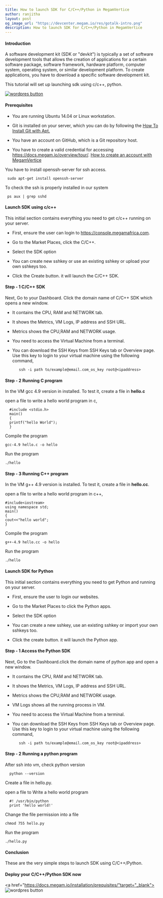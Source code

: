 ```yaml
---
title: How to launch SDK for C/C++/Python in MegamVertice
author: ranjitha
layout: post
og_image_url: "https://devcenter.megam.io/res/gotalk-intro.png"
description: How to launch SDK for C/C++/Python in MegamVertice
---
```


#### Introduction
  A software development kit (SDK or "devkit") is typically a set of software development tools that allows the creation of applications for a certain software package, software framework, hardware platform, computer system, operating system, or similar development platform.
  To create applications, you have to download a specific software development kit.

 This tutorial will set up launching sdk using c/c++, python.

 <a href="https://docs.megam.io/installation/prequisites/" target="_blank">
<img src="https://s3-ap-southeast-1.amazonaws.com/megampub/images/vertice/DEPLOY-TO-MEGAM-VERTICE-BIG.png" alt="wordpres button" /></a>

#### Prerequisites

* You are running Ubuntu 14.04 or Linux workstation.

* Git is installed on your server, which you can do by following the [How To Install Git with Apt.](https://www.digitalocean.com/community/tutorials/how-to-install-git-on-ubuntu-14-04)

* You have an account on GitHub, which is a Git repository host.

* You have to create a valid credential for accessing https://docs.megam.io/overview/tour/. [How to create an account with MegamVertice](http://devcenter.megam.io/2016/05/27/how-to-launch-ubuntu/)


You have to install openssh-server for ssh access.

     sudo apt-get install openssh-server

To check the ssh is properly installed in our system

     ps aux | grep sshd

#### Launch SDK using c/c++

This initial section contains everything you need to get c/c++ running on your server.

* First, ensure the user can login to https://console.megamafrica.com.

* Go to the Market Places, click the C/C++.

* Select the SDK option

* You can create new sshkey or use an existing sshkey or upload your own sshkeys too.

* Click the Create button. it will launch the C/C++ SDK.

#### Step - 1  C/C++ SDK
Next, Go to your  Dashboard. Click the domain name of C/C++ SDK which opens a new window.

* It contains the CPU, RAM and NETWORK tab.

* It shows the Metrics, VM Logs, IP address and SSH URL.

* Metrics shows the CPU,RAM and NETWORK usage.

* You need to access the Virtual Machine from a terminal.

* You can download the SSH Keys from SSH Keys tab or Overview page. Use this key to login to your virtual machine using the following command,


         ssh -i path to/example@email.com_os_key root@<ipaddress>

#### Step - 2 Running C program

 In the VM gcc 4.9 version in installed. To test it, create a file in **hello.c**

 open a file to write a hello world program in c,

      #include <stdio.h>
      main()
      {
      printf("hello World");
      }

Compile the program

    gcc-4.9 hello.c -o hello
 Run the program

    ./hello


#### Step - 3 Running C++ program  

  In the VM g++ 4.9 version is installed. To test it, create a file in **hello.cc**.

  open a file to write a hello world program in c++,

    #include<iostream>
    using namespace std;
    main()
    {
    cout<<"hello world";
    }

 Compile the program

    g++-4.9 hello.cc -o hello
 Run the program

    ./hello




#### Launch SDK for Python

This initial section contains everything you need to get Python and running on your server.

* First, ensure the user to login our websites.

* Go to the Market Places to click the Python apps.

* Select the SDK option

* You can create a new sshkey, use an existing sshkey or import your own sshkeys too.

* Click the create button. it will launch the Python app.

#### Step - 1  Access the Python SDK
Next, Go to the Dashboard.click the domain name of python app and open a new window.

* It contains the CPU, RAM and NETWORK tab.

* It shows the Metrics, VM Logs, IP address and SSH URL.

* Metrics shows the CPU,RAM and NETWORK usage.

* VM Logs shows all the running process in VM.

* You need to access the Virtual Machine from a terminal.

* You can download the SSH Keys from SSH Keys tab or Overview page. Use this key to login to your virtual machine using the following command,


         ssh -i path to/example@email.com_os_key root@<ipaddress>

#### Step - 2 Running a python program

 After ssh into vm, check python version

      python --version

 Create a file in hello.py.

 open a file to Write a hello world program

      #! /usr/bin/python
      print 'hello world!'

Change the file permission into a file

    chmod 755 hello.py

 Run the program

    ./hello.py


#### Conclusion

These are the very simple steps to launch SDK  using C/C++/Python.

#### Deploy your C/C++/Python SDK now

<a href="https://docs.megam.io/installation/prequisites/"target="_blank">
<img src="https://s3-ap-southeast-1.amazonaws.com/megampub/images/vertice/DEPLOY-TO-MEGAM-VERTICE-BIG.png " alt="wordpres button" />
